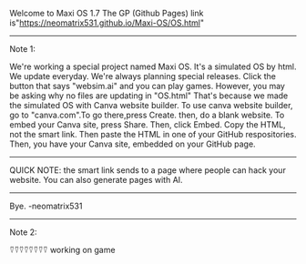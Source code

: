 Welcome to Maxi OS 1.7
The GP (Github Pages) link is"https://neomatrix531.github.io/Maxi-OS/OS.html"
___________________________________________
Note 1:


We're working a special project named Maxi OS. It's a simulated OS by html. We update everyday. We're always planning special releases. Click the button that says "websim.ai" and you can play games.
However, you may be asking why no files are updating in "OS.html" That's because we made the simulated OS with Canva website builder.
To use canva website builder, go to "canva.com".To go there,press Create. then, do a blank website. To embed your Canva site, press Share. Then, click Embed. Copy the HTML, not the smart link. Then paste the HTML in one of your GitHub respositories. Then, you have your Canva site, embedded on your GitHub page.


___________________________________________



QUICK NOTE: the smart link sends to a page where people can hack your website. You can also generate pages with AI.
___________________________________________


Bye. -neomatrix531


___________________________________________
Note 2:

⍢⍢⍢⍢⍢⍢⍢⍢ working on  game
